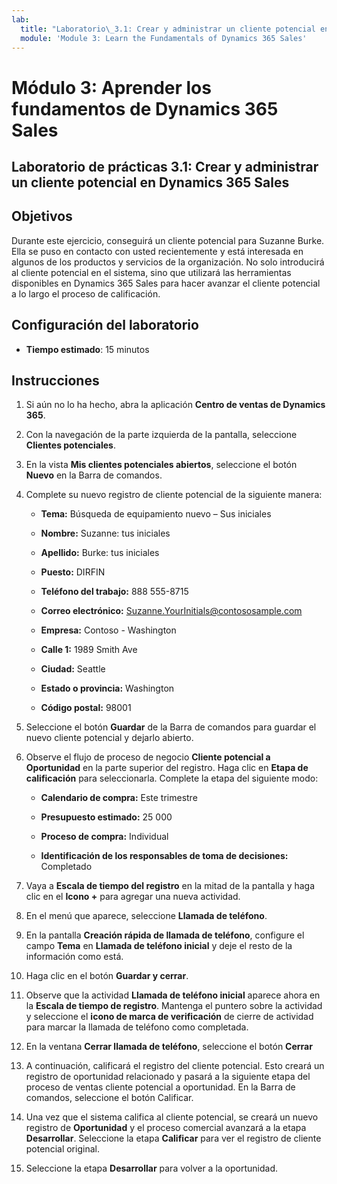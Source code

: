 ```yaml
---
lab:
  title: "Laboratorio\_3.1: Crear y administrar un cliente potencial en Dynamics\_365\_Sales"
  module: 'Module 3: Learn the Fundamentals of Dynamics 365 Sales'
---
```


<a name="module-3-learn-the-fundamentals-of-dynamics-365-sales"></a>Módulo 3: Aprender los fundamentos de Dynamics 365 Sales
========================

## <a name="practice-lab-31---create-and-manage-a-lead-in-dynamics-365-sales"></a>Laboratorio de prácticas 3.1: Crear y administrar un cliente potencial en Dynamics 365 Sales

## <a name="objectives"></a>Objetivos

Durante este ejercicio, conseguirá un cliente potencial para Suzanne Burke. Ella se puso en contacto con usted recientemente y está interesada en algunos de los productos y servicios de la organización. No solo introducirá al cliente potencial en el sistema, sino que utilizará las herramientas disponibles en Dynamics 365 Sales para hacer avanzar el cliente potencial a lo largo el proceso de calificación.


## <a name="lab-setup"></a>Configuración del laboratorio

  - **Tiempo estimado**: 15 minutos

## <a name="instructions"></a>Instrucciones

1. Si aún no lo ha hecho, abra la aplicación **Centro de ventas de Dynamics 365**. 

2. Con la navegación de la parte izquierda de la pantalla, seleccione **Clientes potenciales**. 

3. En la vista **Mis clientes potenciales abiertos**, seleccione el botón **Nuevo** en la Barra de comandos.

4. Complete su nuevo registro de cliente potencial de la siguiente manera:

    - **Tema:** Búsqueda de equipamiento nuevo – Sus iniciales

    - **Nombre:** Suzanne: tus iniciales

    - **Apellido:** Burke: tus iniciales

    - **Puesto:** DIRFIN

    - **Teléfono del trabajo:** 888 555-8715

    - **Correo electrónico:** Suzanne.YourInitials@contososample.com

    - **Empresa:** Contoso - Washington

    - **Calle 1:** 1989 Smith Ave

    - **Ciudad:** Seattle

    - **Estado o provincia:** Washington

    - **Código postal:** 98001 

5. Seleccione el botón **Guardar** de la Barra de comandos para guardar el nuevo cliente potencial y dejarlo abierto.

6. Observe el flujo de proceso de negocio **Cliente potencial a Oportunidad** en la parte superior del registro. Haga clic en **Etapa de calificación** para seleccionarla. Complete la etapa del siguiente modo:

    - **Calendario de compra:** Este trimestre

    - **Presupuesto estimado:** 25 000 

    - **Proceso de compra:** Individual

    - **Identificación de los responsables de toma de decisiones:** Completado

7. Vaya a **Escala de tiempo del registro** en la mitad de la pantalla y haga clic en el **Icono +** para agregar una nueva actividad. 

8. En el menú que aparece, seleccione **Llamada de teléfono**.

9. En la pantalla **Creación rápida de llamada de teléfono**, configure el campo **Tema** en **Llamada de teléfono inicial** y deje el resto de la información como está. 

10. Haga clic en el botón **Guardar y cerrar**.

11. Observe que la actividad **Llamada de teléfono inicial** aparece ahora en la **Escala de tiempo de registro**. Mantenga el puntero sobre la actividad y seleccione el **icono de marca de verificación** de cierre de actividad para marcar la llamada de teléfono como completada. 

12. En la ventana **Cerrar llamada de teléfono**, seleccione el botón **Cerrar** 

13. A continuación, calificará el registro del cliente potencial.  Esto creará un registro de oportunidad relacionado y pasará a la siguiente etapa del proceso de ventas cliente potencial a oportunidad.  En la Barra de comandos, seleccione el botón Calificar.  

14. Una vez que el sistema califica al cliente potencial, se creará un nuevo registro de **Oportunidad** y el proceso comercial avanzará a la etapa **Desarrollar**.  Seleccione la etapa **Calificar** para ver el registro de cliente potencial original. 

15. Seleccione la etapa **Desarrollar** para volver a la oportunidad.

